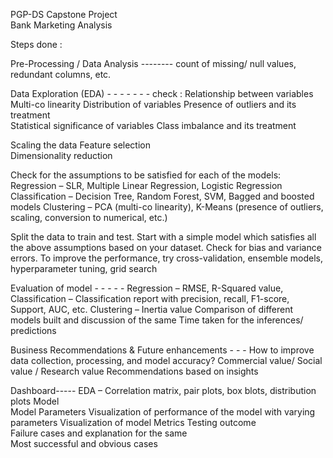 PGP-DS Capstone Project  
Bank Marketing Analysis

Steps done :

Pre-Processing / Data Analysis --------
count of missing/ null values, redundant columns, etc. 

Data Exploration (EDA) - - - - - - - 
check :
Relationship between variables 
Multi-co linearity 
Distribution of variables 
Presence of outliers and its treatment  
Statistical significance of variables 
Class imbalance and its treatment  

Scaling the data 
Feature selection  
Dimensionality reduction 

Check for the assumptions to be satisfied for each of the models:  
Regression – SLR, Multiple Linear Regression, Logistic Regression 
Classification – Decision Tree, Random Forest, SVM, Bagged and boosted models 
Clustering – PCA (multi-co linearity), K-Means (presence of outliers, scaling, conversion to 
numerical, etc.) 

Split the data to train and test. 
Start with a simple model which satisfies all the above assumptions based on your dataset. 
Check for bias and variance errors. 
To improve the performance, try cross-validation, ensemble models, hyperparameter 
tuning, grid search 

Evaluation of model - - - - - 
Regression – RMSE, R-Squared value,  
Classification – Classification report with precision, recall, F1-score, Support, AUC, etc. 
Clustering – Inertia value 
Comparison of different models built and discussion of the same 
Time taken for the inferences/ predictions 

Business Recommendations & Future enhancements - - - 
How to improve data collection, processing, and model accuracy? 
Commercial value/ Social value / Research value 
Recommendations based on insights 

Dashboard----- 
EDA – Correlation matrix, pair plots, box blots, distribution plots 
Model  
Model Parameters 
Visualization of performance of the model with varying parameters 
Visualization of model Metrics 
Testing outcome  
Failure cases and explanation for the same  
Most successful and obvious cases 
